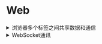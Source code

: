 # Web

<details>
<summary>浏览器多个标签之间共享数据和通信</summary>

- localstorge

```
localstorage是浏览器多个标签共用的存储空间，所以可以用来实现多标签之间的通信
```

类比： *`sessionStorage` 是会话级的存储空间，每个标签页都是单独的*，**不能用于共享数据**

- cookie

```
由于 Cookies 是在同域可读的，所以在页面 B 改变 Cookies 的值，页面 A 自然是可以拿到的
```

- SharedWorker

```
普通的 webworker 直接使用new Worker()即可创建，这种webworker是当前页面专有的

然后还有种共享worker(SharedWorker)，这种是可以多个标签页、iframe共同使用的，SharedWorker可以被多个window共同使用，但必须保证这些标签页都是同源的(相同的协议，主机和端口号)
```

#### 参考

- [简书](https://www.jianshu.com/p/5f0e6d8fd36a)

</details>

<details>
<summary>WebSocket通讯</summary>

```
WebSocket是HTML5新增的协议，它的目的是在服务器和浏览器之间建立一个不受限的双向通信的通道，如: 服务器可以在任意时刻发送消息给浏览器  
```

#### 特点

- 建立在 TCP 协议之上，服务器端的实现比较容易。
- 与 HTTP 协议有着良好的兼容性。默认端口也是80和443，并且握手阶段采用 HTTP 协议，因此握手时不容易屏蔽，能通过各种 HTTP 代理服务器。
- 数据格式比较轻量，性能开销小，通信高效。
- 可以发送文本，也可以发送二进制数据。
- 没有同源限制，客户端可以与任意服务器通信。
- 协议标识符是ws（如果加密，则为wss），服务器网址就是 URL。

其他实现方式：  

1. 轮询  
2. [Comet](https://www.cnblogs.com/imstudy/p/5696033.html)
    > 基于HTTP长连接的Web端实时通信技术，Comet本质上也是轮询，但是在没有消息的情况下，服务器先拖一段时间，等到有消息了再回复,这个机制暂时地解决了实时性问题，但是它带来了新的问题：以多线程模式运行的服务器会让大部分线程大部分时间都处于挂起状态，极大地浪费服务器资源。另外，一个HTTP连接在长时间没有数据传输的情况下，链路上的任何一个网关都可能关闭这个连接，而网关是我们不可控的，这就要求Comet连接必须定期发一些ping数据表示连接“正常工作”


#### 参考

- [简书](https://www.jianshu.com/p/5f0e6d8fd36a)
- [Comet技术详解：基于HTTP长连接的Web端实时通信技术](https://www.cnblogs.com/imstudy/p/5696033.html)

</details>